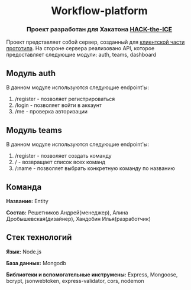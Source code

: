 <h1 align="center">Workflow-platform</h1> 
<h3 align="center">Проект разработан для Хакатона <a href="https://ityakutia.com/hack-the-ice" target="_blank">HACK-the-ICE</a></h3>

Проект представляет собой сервер, созданный для <a href="https://github.com/redline111111/WorkFlow-platform-client" target="_blank">клиентской части прототипа</a>. На стороне сервера реализовано API, которое предоставляет следующие модули: auth, teams, dashboard

## Модуль auth

В данном модуле используются следующие endpoint'ы:
  1. /register - позволяет регистрироваться 
  2. /login - позволяет войти в аккаунт
  3. /me - проверка авторизации

## Модуль teams

В данном модуле используются следующие endpoint'ы:
  1. /register - позволяет создать команду
  2. / - возвращает список всех команд
  3. /:name - позволяет выбрать конкретную команду по названию
## Команда

**Название:** Entity

**Состав:** Решетников Андрей(менеджер), Алина Дробышевская(дизайнер), Хандобин Илья(разработчик)
## Стек технологий
**Язык:** Node.js

**База данных:** Mongodb

**Библиотеки и вспомогательные инструмены:** Express, Mongoose, bcrypt, jsonwebtoken, express-validator, cors, nodemon

